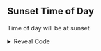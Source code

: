 ## Sunset Time of Day

Time of day will be at sunset

<details>
<summary>Reveal Code</summary>

```powerpc
0430B160 38600001
```
</details>
